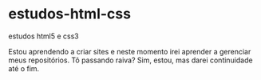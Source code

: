 # estudos-html-css
 estudos html5 e css3

Estou aprendendo a criar sites e neste momento irei aprender a gerenciar meus repositórios. Tô passando raiva? Sim, estou, mas darei continuidade até o fim.